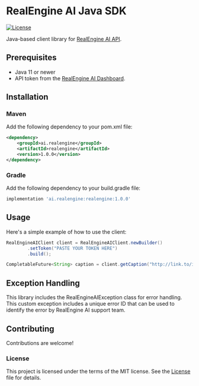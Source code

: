 # RealEngine AI Java SDK

[![License](https://img.shields.io/badge/license-MIT-blue.svg)](https://github.com/RealEngineAI/java-sdk/blob/main/LICENSE)

Java-based client library for [RealEngine AI API](https://www.realengine.ai/api.html).

## Prerequisites
- Java 11 or newer
- API token from the [RealEngine AI Dashboard](https://app.realengine.ai).

## Installation

### Maven

Add the following dependency to your pom.xml file:

```xml
<dependency>
    <groupId>ai.realengine</groupId>
    <artifactId>realengine</artifactId>
    <version>1.0.0</version>
</dependency>
```

### Gradle

Add the following dependency to your build.gradle file:

```groovy
implementation 'ai.realengine:realengine:1.0.0'
```

## Usage

Here's a simple example of how to use the client:

```java
RealEngineAIClient client = RealEngineAIClient.newBuilder()
        .setToken("PASTE YOUR TOKEN HERE")
        .build();

CompletableFuture<String> caption = client.getCaption("http://link.to/image.jpg")
```

## Exception Handling

This library includes the RealEngineAIException class for error handling. 
This custom exception includes a unique error ID that can be used to identify the error by RealEngine AI support team. 


## Contributing

Contributions are welcome! 

### License

This project is licensed under the terms of the MIT license. See the [License](https://github.com/RealEngineAI/java-sdk/blob/main/LICENSE)
file for details.